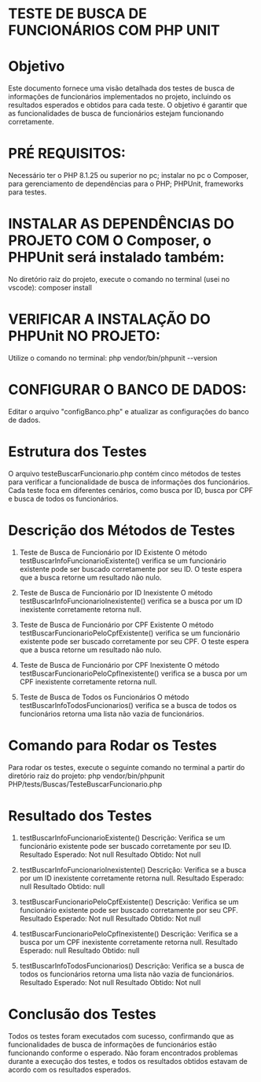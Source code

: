 # TESTE DE BUSCA DE FUNCIONÁRIOS COM PHP UNIT


# Objetivo
Este documento fornece uma visão detalhada dos testes de busca de informações de funcionários implementados no projeto, incluindo os resultados esperados e obtidos para cada teste. O objetivo é garantir que as funcionalidades de busca de funcionários estejam funcionando corretamente.


# PRÉ REQUISITOS: 
Necessário ter o PHP 8.1.25 ou superior no pc; instalar no pc o Composer, para gerenciamento de dependências para o PHP; PHPUnit, frameworks para testes.


# INSTALAR AS DEPENDÊNCIAS DO PROJETO COM O Composer, o PHPUnit será instalado também:
No diretório raiz do projeto, execute o comando no terminal (usei no vscode): composer install


# VERIFICAR A INSTALAÇÃO DO PHPUnit NO PROJETO:
Utilize o comando no terminal: php vendor/bin/phpunit --version


# CONFIGURAR O BANCO DE DADOS:
Editar o arquivo "configBanco.php" e atualizar as configurações do banco de dados.


# Estrutura dos Testes
O arquivo testeBuscarFuncionario.php contém cinco métodos de testes para verificar a funcionalidade de busca de informações dos funcionários. Cada teste foca em diferentes cenários, como busca por ID, busca por CPF e busca de todos os funcionários.


# Descrição dos Métodos de Testes
1. Teste de Busca de Funcionário por ID Existente
O método testBuscarInfoFuncionarioExistente() verifica se um funcionário existente pode ser buscado corretamente por seu ID. O teste espera que a busca retorne um resultado não nulo.

2. Teste de Busca de Funcionário por ID Inexistente
O método testBuscarInfoFuncionarioInexistente() verifica se a busca por um ID inexistente corretamente retorna null.

3. Teste de Busca de Funcionário por CPF Existente
O método testBuscarFuncionarioPeloCpfExistente() verifica se um funcionário existente pode ser buscado corretamente por seu CPF. O teste espera que a busca retorne um resultado não nulo.

4. Teste de Busca de Funcionário por CPF Inexistente
O método testBuscarFuncionarioPeloCpfInexistente() verifica se a busca por um CPF inexistente corretamente retorna null.

5. Teste de Busca de Todos os Funcionários
O método testBuscarInfoTodosFuncionarios() verifica se a busca de todos os funcionários retorna uma lista não vazia de funcionários.


# Comando para Rodar os Testes
Para rodar os testes, execute o seguinte comando no terminal a partir do diretório raiz do projeto:
php vendor/bin/phpunit PHP/tests/Buscas/TesteBuscarFuncionario.php


# Resultado dos Testes
1. testBuscarInfoFuncionarioExistente()
Descrição: Verifica se um funcionário existente pode ser buscado corretamente por seu ID.
Resultado Esperado: Not null
Resultado Obtido: Not null

2. testBuscarInfoFuncionarioInexistente()
Descrição: Verifica se a busca por um ID inexistente corretamente retorna null.
Resultado Esperado: null
Resultado Obtido: null

3. testBuscarFuncionarioPeloCpfExistente()
Descrição: Verifica se um funcionário existente pode ser buscado corretamente por seu CPF.
Resultado Esperado: Not null
Resultado Obtido: Not null

4. testBuscarFuncionarioPeloCpfInexistente()
Descrição: Verifica se a busca por um CPF inexistente corretamente retorna null.
Resultado Esperado: null
Resultado Obtido: null

5. testBuscarInfoTodosFuncionarios()
Descrição: Verifica se a busca de todos os funcionários retorna uma lista não vazia de funcionários.
Resultado Esperado: Not null
Resultado Obtido: Not null


# Conclusão dos Testes
Todos os testes foram executados com sucesso, confirmando que as funcionalidades de busca de informações de funcionários estão funcionando conforme o esperado. Não foram encontrados problemas durante a execução dos testes, e todos os resultados obtidos estavam de acordo com os resultados esperados.